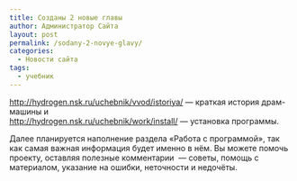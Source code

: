 ```yaml
---
title: Созданы 2 новые главы
author: Администратор Сайта
layout: post
permalink: /sodany-2-novye-glavy/
categories:
  - Новости сайта
tags:
  - учебник
---
```

<a href="http://hydrogen.nsk.ru/uchebnik/vvod/istoriya/" target="_blank">http://hydrogen.nsk.ru/uchebnik/vvod/istoriya/</a> &#8212; краткая история драм-машины и  
<a href="http://hydrogen.nsk.ru/uchebnik/work/install/" target="_blank">http://hydrogen.nsk.ru/uchebnik/work/install/</a> &#8212; установка программы.

Далее планируется наполнение раздела &#171;Работа с программой&#187;, так как самая важная информация будет именно в нём. Вы можете помочь проекту, оставляя полезные комментарии  &#8212; советы, помощь с материалом, указание на ошибки, неточности и недочёты.